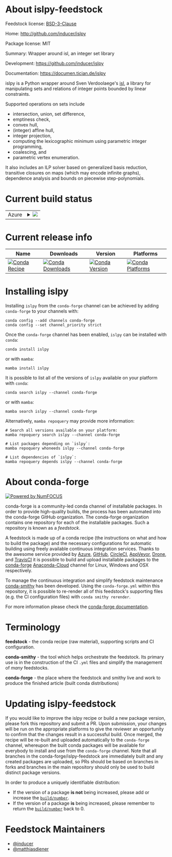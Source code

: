 About islpy-feedstock
=====================

Feedstock license: [BSD-3-Clause](https://github.com/conda-forge/islpy-feedstock/blob/main/LICENSE.txt)

Home: http://github.com/inducer/islpy

Package license: MIT

Summary: Wrapper around isl, an integer set library

Development: https://github.com/inducer/islpy

Documentation: https://documen.tician.de/islpy

islpy is a Python wrapper around Sven Verdoolaege's
[isl](http://www.kotnet.org/~skimo/isl/), a library for manipulating
sets and relations of integer points bounded by linear constraints.

Supported operations on sets include

-   intersection, union, set difference,
-   emptiness check,
-   convex hull,
-   (integer) affine hull,
-   integer projection,
-   computing the lexicographic minimum using parametric integer
    programming,
-   coalescing, and
-   parametric vertex enumeration.

It also includes an ILP solver based on generalized basis reduction,
transitive closures on maps (which may encode infinite graphs),
dependence analysis and bounds on piecewise step-polynomials.


Current build status
====================


<table>
    
  <tr>
    <td>Azure</td>
    <td>
      <details>
        <summary>
          <a href="https://dev.azure.com/conda-forge/feedstock-builds/_build/latest?definitionId=465&branchName=main">
            <img src="https://dev.azure.com/conda-forge/feedstock-builds/_apis/build/status/islpy-feedstock?branchName=main">
          </a>
        </summary>
        <table>
          <thead><tr><th>Variant</th><th>Status</th></tr></thead>
          <tbody><tr>
              <td>linux_64_python3.10.____cpythonwith_barvinokFalse</td>
              <td>
                <a href="https://dev.azure.com/conda-forge/feedstock-builds/_build/latest?definitionId=465&branchName=main">
                  <img src="https://dev.azure.com/conda-forge/feedstock-builds/_apis/build/status/islpy-feedstock?branchName=main&jobName=linux&configuration=linux%20linux_64_python3.10.____cpythonwith_barvinokFalse" alt="variant">
                </a>
              </td>
            </tr><tr>
              <td>linux_64_python3.10.____cpythonwith_barvinokTrue</td>
              <td>
                <a href="https://dev.azure.com/conda-forge/feedstock-builds/_build/latest?definitionId=465&branchName=main">
                  <img src="https://dev.azure.com/conda-forge/feedstock-builds/_apis/build/status/islpy-feedstock?branchName=main&jobName=linux&configuration=linux%20linux_64_python3.10.____cpythonwith_barvinokTrue" alt="variant">
                </a>
              </td>
            </tr><tr>
              <td>linux_64_python3.11.____cpythonwith_barvinokFalse</td>
              <td>
                <a href="https://dev.azure.com/conda-forge/feedstock-builds/_build/latest?definitionId=465&branchName=main">
                  <img src="https://dev.azure.com/conda-forge/feedstock-builds/_apis/build/status/islpy-feedstock?branchName=main&jobName=linux&configuration=linux%20linux_64_python3.11.____cpythonwith_barvinokFalse" alt="variant">
                </a>
              </td>
            </tr><tr>
              <td>linux_64_python3.11.____cpythonwith_barvinokTrue</td>
              <td>
                <a href="https://dev.azure.com/conda-forge/feedstock-builds/_build/latest?definitionId=465&branchName=main">
                  <img src="https://dev.azure.com/conda-forge/feedstock-builds/_apis/build/status/islpy-feedstock?branchName=main&jobName=linux&configuration=linux%20linux_64_python3.11.____cpythonwith_barvinokTrue" alt="variant">
                </a>
              </td>
            </tr><tr>
              <td>linux_64_python3.8.____cpythonwith_barvinokFalse</td>
              <td>
                <a href="https://dev.azure.com/conda-forge/feedstock-builds/_build/latest?definitionId=465&branchName=main">
                  <img src="https://dev.azure.com/conda-forge/feedstock-builds/_apis/build/status/islpy-feedstock?branchName=main&jobName=linux&configuration=linux%20linux_64_python3.8.____cpythonwith_barvinokFalse" alt="variant">
                </a>
              </td>
            </tr><tr>
              <td>linux_64_python3.8.____cpythonwith_barvinokTrue</td>
              <td>
                <a href="https://dev.azure.com/conda-forge/feedstock-builds/_build/latest?definitionId=465&branchName=main">
                  <img src="https://dev.azure.com/conda-forge/feedstock-builds/_apis/build/status/islpy-feedstock?branchName=main&jobName=linux&configuration=linux%20linux_64_python3.8.____cpythonwith_barvinokTrue" alt="variant">
                </a>
              </td>
            </tr><tr>
              <td>linux_64_python3.9.____73_pypywith_barvinokFalse</td>
              <td>
                <a href="https://dev.azure.com/conda-forge/feedstock-builds/_build/latest?definitionId=465&branchName=main">
                  <img src="https://dev.azure.com/conda-forge/feedstock-builds/_apis/build/status/islpy-feedstock?branchName=main&jobName=linux&configuration=linux%20linux_64_python3.9.____73_pypywith_barvinokFalse" alt="variant">
                </a>
              </td>
            </tr><tr>
              <td>linux_64_python3.9.____73_pypywith_barvinokTrue</td>
              <td>
                <a href="https://dev.azure.com/conda-forge/feedstock-builds/_build/latest?definitionId=465&branchName=main">
                  <img src="https://dev.azure.com/conda-forge/feedstock-builds/_apis/build/status/islpy-feedstock?branchName=main&jobName=linux&configuration=linux%20linux_64_python3.9.____73_pypywith_barvinokTrue" alt="variant">
                </a>
              </td>
            </tr><tr>
              <td>linux_64_python3.9.____cpythonwith_barvinokFalse</td>
              <td>
                <a href="https://dev.azure.com/conda-forge/feedstock-builds/_build/latest?definitionId=465&branchName=main">
                  <img src="https://dev.azure.com/conda-forge/feedstock-builds/_apis/build/status/islpy-feedstock?branchName=main&jobName=linux&configuration=linux%20linux_64_python3.9.____cpythonwith_barvinokFalse" alt="variant">
                </a>
              </td>
            </tr><tr>
              <td>linux_64_python3.9.____cpythonwith_barvinokTrue</td>
              <td>
                <a href="https://dev.azure.com/conda-forge/feedstock-builds/_build/latest?definitionId=465&branchName=main">
                  <img src="https://dev.azure.com/conda-forge/feedstock-builds/_apis/build/status/islpy-feedstock?branchName=main&jobName=linux&configuration=linux%20linux_64_python3.9.____cpythonwith_barvinokTrue" alt="variant">
                </a>
              </td>
            </tr><tr>
              <td>linux_aarch64_python3.10.____cpythonwith_barvinokFalse</td>
              <td>
                <a href="https://dev.azure.com/conda-forge/feedstock-builds/_build/latest?definitionId=465&branchName=main">
                  <img src="https://dev.azure.com/conda-forge/feedstock-builds/_apis/build/status/islpy-feedstock?branchName=main&jobName=linux&configuration=linux%20linux_aarch64_python3.10.____cpythonwith_barvinokFalse" alt="variant">
                </a>
              </td>
            </tr><tr>
              <td>linux_aarch64_python3.10.____cpythonwith_barvinokTrue</td>
              <td>
                <a href="https://dev.azure.com/conda-forge/feedstock-builds/_build/latest?definitionId=465&branchName=main">
                  <img src="https://dev.azure.com/conda-forge/feedstock-builds/_apis/build/status/islpy-feedstock?branchName=main&jobName=linux&configuration=linux%20linux_aarch64_python3.10.____cpythonwith_barvinokTrue" alt="variant">
                </a>
              </td>
            </tr><tr>
              <td>linux_aarch64_python3.11.____cpythonwith_barvinokFalse</td>
              <td>
                <a href="https://dev.azure.com/conda-forge/feedstock-builds/_build/latest?definitionId=465&branchName=main">
                  <img src="https://dev.azure.com/conda-forge/feedstock-builds/_apis/build/status/islpy-feedstock?branchName=main&jobName=linux&configuration=linux%20linux_aarch64_python3.11.____cpythonwith_barvinokFalse" alt="variant">
                </a>
              </td>
            </tr><tr>
              <td>linux_aarch64_python3.11.____cpythonwith_barvinokTrue</td>
              <td>
                <a href="https://dev.azure.com/conda-forge/feedstock-builds/_build/latest?definitionId=465&branchName=main">
                  <img src="https://dev.azure.com/conda-forge/feedstock-builds/_apis/build/status/islpy-feedstock?branchName=main&jobName=linux&configuration=linux%20linux_aarch64_python3.11.____cpythonwith_barvinokTrue" alt="variant">
                </a>
              </td>
            </tr><tr>
              <td>linux_aarch64_python3.8.____cpythonwith_barvinokFalse</td>
              <td>
                <a href="https://dev.azure.com/conda-forge/feedstock-builds/_build/latest?definitionId=465&branchName=main">
                  <img src="https://dev.azure.com/conda-forge/feedstock-builds/_apis/build/status/islpy-feedstock?branchName=main&jobName=linux&configuration=linux%20linux_aarch64_python3.8.____cpythonwith_barvinokFalse" alt="variant">
                </a>
              </td>
            </tr><tr>
              <td>linux_aarch64_python3.8.____cpythonwith_barvinokTrue</td>
              <td>
                <a href="https://dev.azure.com/conda-forge/feedstock-builds/_build/latest?definitionId=465&branchName=main">
                  <img src="https://dev.azure.com/conda-forge/feedstock-builds/_apis/build/status/islpy-feedstock?branchName=main&jobName=linux&configuration=linux%20linux_aarch64_python3.8.____cpythonwith_barvinokTrue" alt="variant">
                </a>
              </td>
            </tr><tr>
              <td>linux_aarch64_python3.9.____73_pypywith_barvinokFalse</td>
              <td>
                <a href="https://dev.azure.com/conda-forge/feedstock-builds/_build/latest?definitionId=465&branchName=main">
                  <img src="https://dev.azure.com/conda-forge/feedstock-builds/_apis/build/status/islpy-feedstock?branchName=main&jobName=linux&configuration=linux%20linux_aarch64_python3.9.____73_pypywith_barvinokFalse" alt="variant">
                </a>
              </td>
            </tr><tr>
              <td>linux_aarch64_python3.9.____73_pypywith_barvinokTrue</td>
              <td>
                <a href="https://dev.azure.com/conda-forge/feedstock-builds/_build/latest?definitionId=465&branchName=main">
                  <img src="https://dev.azure.com/conda-forge/feedstock-builds/_apis/build/status/islpy-feedstock?branchName=main&jobName=linux&configuration=linux%20linux_aarch64_python3.9.____73_pypywith_barvinokTrue" alt="variant">
                </a>
              </td>
            </tr><tr>
              <td>linux_aarch64_python3.9.____cpythonwith_barvinokFalse</td>
              <td>
                <a href="https://dev.azure.com/conda-forge/feedstock-builds/_build/latest?definitionId=465&branchName=main">
                  <img src="https://dev.azure.com/conda-forge/feedstock-builds/_apis/build/status/islpy-feedstock?branchName=main&jobName=linux&configuration=linux%20linux_aarch64_python3.9.____cpythonwith_barvinokFalse" alt="variant">
                </a>
              </td>
            </tr><tr>
              <td>linux_aarch64_python3.9.____cpythonwith_barvinokTrue</td>
              <td>
                <a href="https://dev.azure.com/conda-forge/feedstock-builds/_build/latest?definitionId=465&branchName=main">
                  <img src="https://dev.azure.com/conda-forge/feedstock-builds/_apis/build/status/islpy-feedstock?branchName=main&jobName=linux&configuration=linux%20linux_aarch64_python3.9.____cpythonwith_barvinokTrue" alt="variant">
                </a>
              </td>
            </tr><tr>
              <td>linux_ppc64le_python3.10.____cpythonwith_barvinokFalse</td>
              <td>
                <a href="https://dev.azure.com/conda-forge/feedstock-builds/_build/latest?definitionId=465&branchName=main">
                  <img src="https://dev.azure.com/conda-forge/feedstock-builds/_apis/build/status/islpy-feedstock?branchName=main&jobName=linux&configuration=linux%20linux_ppc64le_python3.10.____cpythonwith_barvinokFalse" alt="variant">
                </a>
              </td>
            </tr><tr>
              <td>linux_ppc64le_python3.10.____cpythonwith_barvinokTrue</td>
              <td>
                <a href="https://dev.azure.com/conda-forge/feedstock-builds/_build/latest?definitionId=465&branchName=main">
                  <img src="https://dev.azure.com/conda-forge/feedstock-builds/_apis/build/status/islpy-feedstock?branchName=main&jobName=linux&configuration=linux%20linux_ppc64le_python3.10.____cpythonwith_barvinokTrue" alt="variant">
                </a>
              </td>
            </tr><tr>
              <td>linux_ppc64le_python3.11.____cpythonwith_barvinokFalse</td>
              <td>
                <a href="https://dev.azure.com/conda-forge/feedstock-builds/_build/latest?definitionId=465&branchName=main">
                  <img src="https://dev.azure.com/conda-forge/feedstock-builds/_apis/build/status/islpy-feedstock?branchName=main&jobName=linux&configuration=linux%20linux_ppc64le_python3.11.____cpythonwith_barvinokFalse" alt="variant">
                </a>
              </td>
            </tr><tr>
              <td>linux_ppc64le_python3.11.____cpythonwith_barvinokTrue</td>
              <td>
                <a href="https://dev.azure.com/conda-forge/feedstock-builds/_build/latest?definitionId=465&branchName=main">
                  <img src="https://dev.azure.com/conda-forge/feedstock-builds/_apis/build/status/islpy-feedstock?branchName=main&jobName=linux&configuration=linux%20linux_ppc64le_python3.11.____cpythonwith_barvinokTrue" alt="variant">
                </a>
              </td>
            </tr><tr>
              <td>linux_ppc64le_python3.8.____cpythonwith_barvinokFalse</td>
              <td>
                <a href="https://dev.azure.com/conda-forge/feedstock-builds/_build/latest?definitionId=465&branchName=main">
                  <img src="https://dev.azure.com/conda-forge/feedstock-builds/_apis/build/status/islpy-feedstock?branchName=main&jobName=linux&configuration=linux%20linux_ppc64le_python3.8.____cpythonwith_barvinokFalse" alt="variant">
                </a>
              </td>
            </tr><tr>
              <td>linux_ppc64le_python3.8.____cpythonwith_barvinokTrue</td>
              <td>
                <a href="https://dev.azure.com/conda-forge/feedstock-builds/_build/latest?definitionId=465&branchName=main">
                  <img src="https://dev.azure.com/conda-forge/feedstock-builds/_apis/build/status/islpy-feedstock?branchName=main&jobName=linux&configuration=linux%20linux_ppc64le_python3.8.____cpythonwith_barvinokTrue" alt="variant">
                </a>
              </td>
            </tr><tr>
              <td>linux_ppc64le_python3.9.____73_pypywith_barvinokFalse</td>
              <td>
                <a href="https://dev.azure.com/conda-forge/feedstock-builds/_build/latest?definitionId=465&branchName=main">
                  <img src="https://dev.azure.com/conda-forge/feedstock-builds/_apis/build/status/islpy-feedstock?branchName=main&jobName=linux&configuration=linux%20linux_ppc64le_python3.9.____73_pypywith_barvinokFalse" alt="variant">
                </a>
              </td>
            </tr><tr>
              <td>linux_ppc64le_python3.9.____73_pypywith_barvinokTrue</td>
              <td>
                <a href="https://dev.azure.com/conda-forge/feedstock-builds/_build/latest?definitionId=465&branchName=main">
                  <img src="https://dev.azure.com/conda-forge/feedstock-builds/_apis/build/status/islpy-feedstock?branchName=main&jobName=linux&configuration=linux%20linux_ppc64le_python3.9.____73_pypywith_barvinokTrue" alt="variant">
                </a>
              </td>
            </tr><tr>
              <td>linux_ppc64le_python3.9.____cpythonwith_barvinokFalse</td>
              <td>
                <a href="https://dev.azure.com/conda-forge/feedstock-builds/_build/latest?definitionId=465&branchName=main">
                  <img src="https://dev.azure.com/conda-forge/feedstock-builds/_apis/build/status/islpy-feedstock?branchName=main&jobName=linux&configuration=linux%20linux_ppc64le_python3.9.____cpythonwith_barvinokFalse" alt="variant">
                </a>
              </td>
            </tr><tr>
              <td>linux_ppc64le_python3.9.____cpythonwith_barvinokTrue</td>
              <td>
                <a href="https://dev.azure.com/conda-forge/feedstock-builds/_build/latest?definitionId=465&branchName=main">
                  <img src="https://dev.azure.com/conda-forge/feedstock-builds/_apis/build/status/islpy-feedstock?branchName=main&jobName=linux&configuration=linux%20linux_ppc64le_python3.9.____cpythonwith_barvinokTrue" alt="variant">
                </a>
              </td>
            </tr><tr>
              <td>osx_64_python3.10.____cpythonwith_barvinokFalse</td>
              <td>
                <a href="https://dev.azure.com/conda-forge/feedstock-builds/_build/latest?definitionId=465&branchName=main">
                  <img src="https://dev.azure.com/conda-forge/feedstock-builds/_apis/build/status/islpy-feedstock?branchName=main&jobName=osx&configuration=osx%20osx_64_python3.10.____cpythonwith_barvinokFalse" alt="variant">
                </a>
              </td>
            </tr><tr>
              <td>osx_64_python3.10.____cpythonwith_barvinokTrue</td>
              <td>
                <a href="https://dev.azure.com/conda-forge/feedstock-builds/_build/latest?definitionId=465&branchName=main">
                  <img src="https://dev.azure.com/conda-forge/feedstock-builds/_apis/build/status/islpy-feedstock?branchName=main&jobName=osx&configuration=osx%20osx_64_python3.10.____cpythonwith_barvinokTrue" alt="variant">
                </a>
              </td>
            </tr><tr>
              <td>osx_64_python3.11.____cpythonwith_barvinokFalse</td>
              <td>
                <a href="https://dev.azure.com/conda-forge/feedstock-builds/_build/latest?definitionId=465&branchName=main">
                  <img src="https://dev.azure.com/conda-forge/feedstock-builds/_apis/build/status/islpy-feedstock?branchName=main&jobName=osx&configuration=osx%20osx_64_python3.11.____cpythonwith_barvinokFalse" alt="variant">
                </a>
              </td>
            </tr><tr>
              <td>osx_64_python3.11.____cpythonwith_barvinokTrue</td>
              <td>
                <a href="https://dev.azure.com/conda-forge/feedstock-builds/_build/latest?definitionId=465&branchName=main">
                  <img src="https://dev.azure.com/conda-forge/feedstock-builds/_apis/build/status/islpy-feedstock?branchName=main&jobName=osx&configuration=osx%20osx_64_python3.11.____cpythonwith_barvinokTrue" alt="variant">
                </a>
              </td>
            </tr><tr>
              <td>osx_64_python3.8.____cpythonwith_barvinokFalse</td>
              <td>
                <a href="https://dev.azure.com/conda-forge/feedstock-builds/_build/latest?definitionId=465&branchName=main">
                  <img src="https://dev.azure.com/conda-forge/feedstock-builds/_apis/build/status/islpy-feedstock?branchName=main&jobName=osx&configuration=osx%20osx_64_python3.8.____cpythonwith_barvinokFalse" alt="variant">
                </a>
              </td>
            </tr><tr>
              <td>osx_64_python3.8.____cpythonwith_barvinokTrue</td>
              <td>
                <a href="https://dev.azure.com/conda-forge/feedstock-builds/_build/latest?definitionId=465&branchName=main">
                  <img src="https://dev.azure.com/conda-forge/feedstock-builds/_apis/build/status/islpy-feedstock?branchName=main&jobName=osx&configuration=osx%20osx_64_python3.8.____cpythonwith_barvinokTrue" alt="variant">
                </a>
              </td>
            </tr><tr>
              <td>osx_64_python3.9.____73_pypywith_barvinokFalse</td>
              <td>
                <a href="https://dev.azure.com/conda-forge/feedstock-builds/_build/latest?definitionId=465&branchName=main">
                  <img src="https://dev.azure.com/conda-forge/feedstock-builds/_apis/build/status/islpy-feedstock?branchName=main&jobName=osx&configuration=osx%20osx_64_python3.9.____73_pypywith_barvinokFalse" alt="variant">
                </a>
              </td>
            </tr><tr>
              <td>osx_64_python3.9.____73_pypywith_barvinokTrue</td>
              <td>
                <a href="https://dev.azure.com/conda-forge/feedstock-builds/_build/latest?definitionId=465&branchName=main">
                  <img src="https://dev.azure.com/conda-forge/feedstock-builds/_apis/build/status/islpy-feedstock?branchName=main&jobName=osx&configuration=osx%20osx_64_python3.9.____73_pypywith_barvinokTrue" alt="variant">
                </a>
              </td>
            </tr><tr>
              <td>osx_64_python3.9.____cpythonwith_barvinokFalse</td>
              <td>
                <a href="https://dev.azure.com/conda-forge/feedstock-builds/_build/latest?definitionId=465&branchName=main">
                  <img src="https://dev.azure.com/conda-forge/feedstock-builds/_apis/build/status/islpy-feedstock?branchName=main&jobName=osx&configuration=osx%20osx_64_python3.9.____cpythonwith_barvinokFalse" alt="variant">
                </a>
              </td>
            </tr><tr>
              <td>osx_64_python3.9.____cpythonwith_barvinokTrue</td>
              <td>
                <a href="https://dev.azure.com/conda-forge/feedstock-builds/_build/latest?definitionId=465&branchName=main">
                  <img src="https://dev.azure.com/conda-forge/feedstock-builds/_apis/build/status/islpy-feedstock?branchName=main&jobName=osx&configuration=osx%20osx_64_python3.9.____cpythonwith_barvinokTrue" alt="variant">
                </a>
              </td>
            </tr><tr>
              <td>osx_arm64_python3.10.____cpythonwith_barvinokFalse</td>
              <td>
                <a href="https://dev.azure.com/conda-forge/feedstock-builds/_build/latest?definitionId=465&branchName=main">
                  <img src="https://dev.azure.com/conda-forge/feedstock-builds/_apis/build/status/islpy-feedstock?branchName=main&jobName=osx&configuration=osx%20osx_arm64_python3.10.____cpythonwith_barvinokFalse" alt="variant">
                </a>
              </td>
            </tr><tr>
              <td>osx_arm64_python3.10.____cpythonwith_barvinokTrue</td>
              <td>
                <a href="https://dev.azure.com/conda-forge/feedstock-builds/_build/latest?definitionId=465&branchName=main">
                  <img src="https://dev.azure.com/conda-forge/feedstock-builds/_apis/build/status/islpy-feedstock?branchName=main&jobName=osx&configuration=osx%20osx_arm64_python3.10.____cpythonwith_barvinokTrue" alt="variant">
                </a>
              </td>
            </tr><tr>
              <td>osx_arm64_python3.11.____cpythonwith_barvinokFalse</td>
              <td>
                <a href="https://dev.azure.com/conda-forge/feedstock-builds/_build/latest?definitionId=465&branchName=main">
                  <img src="https://dev.azure.com/conda-forge/feedstock-builds/_apis/build/status/islpy-feedstock?branchName=main&jobName=osx&configuration=osx%20osx_arm64_python3.11.____cpythonwith_barvinokFalse" alt="variant">
                </a>
              </td>
            </tr><tr>
              <td>osx_arm64_python3.11.____cpythonwith_barvinokTrue</td>
              <td>
                <a href="https://dev.azure.com/conda-forge/feedstock-builds/_build/latest?definitionId=465&branchName=main">
                  <img src="https://dev.azure.com/conda-forge/feedstock-builds/_apis/build/status/islpy-feedstock?branchName=main&jobName=osx&configuration=osx%20osx_arm64_python3.11.____cpythonwith_barvinokTrue" alt="variant">
                </a>
              </td>
            </tr><tr>
              <td>osx_arm64_python3.8.____cpythonwith_barvinokFalse</td>
              <td>
                <a href="https://dev.azure.com/conda-forge/feedstock-builds/_build/latest?definitionId=465&branchName=main">
                  <img src="https://dev.azure.com/conda-forge/feedstock-builds/_apis/build/status/islpy-feedstock?branchName=main&jobName=osx&configuration=osx%20osx_arm64_python3.8.____cpythonwith_barvinokFalse" alt="variant">
                </a>
              </td>
            </tr><tr>
              <td>osx_arm64_python3.8.____cpythonwith_barvinokTrue</td>
              <td>
                <a href="https://dev.azure.com/conda-forge/feedstock-builds/_build/latest?definitionId=465&branchName=main">
                  <img src="https://dev.azure.com/conda-forge/feedstock-builds/_apis/build/status/islpy-feedstock?branchName=main&jobName=osx&configuration=osx%20osx_arm64_python3.8.____cpythonwith_barvinokTrue" alt="variant">
                </a>
              </td>
            </tr><tr>
              <td>osx_arm64_python3.9.____cpythonwith_barvinokFalse</td>
              <td>
                <a href="https://dev.azure.com/conda-forge/feedstock-builds/_build/latest?definitionId=465&branchName=main">
                  <img src="https://dev.azure.com/conda-forge/feedstock-builds/_apis/build/status/islpy-feedstock?branchName=main&jobName=osx&configuration=osx%20osx_arm64_python3.9.____cpythonwith_barvinokFalse" alt="variant">
                </a>
              </td>
            </tr><tr>
              <td>osx_arm64_python3.9.____cpythonwith_barvinokTrue</td>
              <td>
                <a href="https://dev.azure.com/conda-forge/feedstock-builds/_build/latest?definitionId=465&branchName=main">
                  <img src="https://dev.azure.com/conda-forge/feedstock-builds/_apis/build/status/islpy-feedstock?branchName=main&jobName=osx&configuration=osx%20osx_arm64_python3.9.____cpythonwith_barvinokTrue" alt="variant">
                </a>
              </td>
            </tr><tr>
              <td>win_64_python3.10.____cpython</td>
              <td>
                <a href="https://dev.azure.com/conda-forge/feedstock-builds/_build/latest?definitionId=465&branchName=main">
                  <img src="https://dev.azure.com/conda-forge/feedstock-builds/_apis/build/status/islpy-feedstock?branchName=main&jobName=win&configuration=win%20win_64_python3.10.____cpython" alt="variant">
                </a>
              </td>
            </tr><tr>
              <td>win_64_python3.11.____cpython</td>
              <td>
                <a href="https://dev.azure.com/conda-forge/feedstock-builds/_build/latest?definitionId=465&branchName=main">
                  <img src="https://dev.azure.com/conda-forge/feedstock-builds/_apis/build/status/islpy-feedstock?branchName=main&jobName=win&configuration=win%20win_64_python3.11.____cpython" alt="variant">
                </a>
              </td>
            </tr><tr>
              <td>win_64_python3.8.____cpython</td>
              <td>
                <a href="https://dev.azure.com/conda-forge/feedstock-builds/_build/latest?definitionId=465&branchName=main">
                  <img src="https://dev.azure.com/conda-forge/feedstock-builds/_apis/build/status/islpy-feedstock?branchName=main&jobName=win&configuration=win%20win_64_python3.8.____cpython" alt="variant">
                </a>
              </td>
            </tr><tr>
              <td>win_64_python3.9.____73_pypy</td>
              <td>
                <a href="https://dev.azure.com/conda-forge/feedstock-builds/_build/latest?definitionId=465&branchName=main">
                  <img src="https://dev.azure.com/conda-forge/feedstock-builds/_apis/build/status/islpy-feedstock?branchName=main&jobName=win&configuration=win%20win_64_python3.9.____73_pypy" alt="variant">
                </a>
              </td>
            </tr><tr>
              <td>win_64_python3.9.____cpython</td>
              <td>
                <a href="https://dev.azure.com/conda-forge/feedstock-builds/_build/latest?definitionId=465&branchName=main">
                  <img src="https://dev.azure.com/conda-forge/feedstock-builds/_apis/build/status/islpy-feedstock?branchName=main&jobName=win&configuration=win%20win_64_python3.9.____cpython" alt="variant">
                </a>
              </td>
            </tr>
          </tbody>
        </table>
      </details>
    </td>
  </tr>
</table>

Current release info
====================

| Name | Downloads | Version | Platforms |
| --- | --- | --- | --- |
| [![Conda Recipe](https://img.shields.io/badge/recipe-islpy-green.svg)](https://anaconda.org/conda-forge/islpy) | [![Conda Downloads](https://img.shields.io/conda/dn/conda-forge/islpy.svg)](https://anaconda.org/conda-forge/islpy) | [![Conda Version](https://img.shields.io/conda/vn/conda-forge/islpy.svg)](https://anaconda.org/conda-forge/islpy) | [![Conda Platforms](https://img.shields.io/conda/pn/conda-forge/islpy.svg)](https://anaconda.org/conda-forge/islpy) |

Installing islpy
================

Installing `islpy` from the `conda-forge` channel can be achieved by adding `conda-forge` to your channels with:

```
conda config --add channels conda-forge
conda config --set channel_priority strict
```

Once the `conda-forge` channel has been enabled, `islpy` can be installed with `conda`:

```
conda install islpy
```

or with `mamba`:

```
mamba install islpy
```

It is possible to list all of the versions of `islpy` available on your platform with `conda`:

```
conda search islpy --channel conda-forge
```

or with `mamba`:

```
mamba search islpy --channel conda-forge
```

Alternatively, `mamba repoquery` may provide more information:

```
# Search all versions available on your platform:
mamba repoquery search islpy --channel conda-forge

# List packages depending on `islpy`:
mamba repoquery whoneeds islpy --channel conda-forge

# List dependencies of `islpy`:
mamba repoquery depends islpy --channel conda-forge
```


About conda-forge
=================

[![Powered by
NumFOCUS](https://img.shields.io/badge/powered%20by-NumFOCUS-orange.svg?style=flat&colorA=E1523D&colorB=007D8A)](https://numfocus.org)

conda-forge is a community-led conda channel of installable packages.
In order to provide high-quality builds, the process has been automated into the
conda-forge GitHub organization. The conda-forge organization contains one repository
for each of the installable packages. Such a repository is known as a *feedstock*.

A feedstock is made up of a conda recipe (the instructions on what and how to build
the package) and the necessary configurations for automatic building using freely
available continuous integration services. Thanks to the awesome service provided by
[Azure](https://azure.microsoft.com/en-us/services/devops/), [GitHub](https://github.com/),
[CircleCI](https://circleci.com/), [AppVeyor](https://www.appveyor.com/),
[Drone](https://cloud.drone.io/welcome), and [TravisCI](https://travis-ci.com/)
it is possible to build and upload installable packages to the
[conda-forge](https://anaconda.org/conda-forge) [Anaconda-Cloud](https://anaconda.org/)
channel for Linux, Windows and OSX respectively.

To manage the continuous integration and simplify feedstock maintenance
[conda-smithy](https://github.com/conda-forge/conda-smithy) has been developed.
Using the ``conda-forge.yml`` within this repository, it is possible to re-render all of
this feedstock's supporting files (e.g. the CI configuration files) with ``conda smithy rerender``.

For more information please check the [conda-forge documentation](https://conda-forge.org/docs/).

Terminology
===========

**feedstock** - the conda recipe (raw material), supporting scripts and CI configuration.

**conda-smithy** - the tool which helps orchestrate the feedstock.
                   Its primary use is in the construction of the CI ``.yml`` files
                   and simplify the management of *many* feedstocks.

**conda-forge** - the place where the feedstock and smithy live and work to
                  produce the finished article (built conda distributions)


Updating islpy-feedstock
========================

If you would like to improve the islpy recipe or build a new
package version, please fork this repository and submit a PR. Upon submission,
your changes will be run on the appropriate platforms to give the reviewer an
opportunity to confirm that the changes result in a successful build. Once
merged, the recipe will be re-built and uploaded automatically to the
`conda-forge` channel, whereupon the built conda packages will be available for
everybody to install and use from the `conda-forge` channel.
Note that all branches in the conda-forge/islpy-feedstock are
immediately built and any created packages are uploaded, so PRs should be based
on branches in forks and branches in the main repository should only be used to
build distinct package versions.

In order to produce a uniquely identifiable distribution:
 * If the version of a package **is not** being increased, please add or increase
   the [``build/number``](https://docs.conda.io/projects/conda-build/en/latest/resources/define-metadata.html#build-number-and-string).
 * If the version of a package **is** being increased, please remember to return
   the [``build/number``](https://docs.conda.io/projects/conda-build/en/latest/resources/define-metadata.html#build-number-and-string)
   back to 0.

Feedstock Maintainers
=====================

* [@inducer](https://github.com/inducer/)
* [@matthiasdiener](https://github.com/matthiasdiener/)


